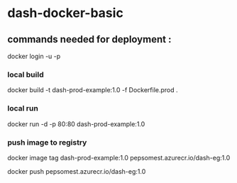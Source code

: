 # dash-docker-basic

## commands needed for deployment :

docker login -u <user> -p <pass>

### local build
docker build -t dash-prod-example:1.0 -f Dockerfile.prod .

### local run
docker run -d -p 80:80 dash-prod-example:1.0  

### push image to registry
docker image tag dash-prod-example:1.0 pepsomest.azurecr.io/dash-eg:1.0

docker push pepsomest.azurecr.io/dash-eg:1.0 


